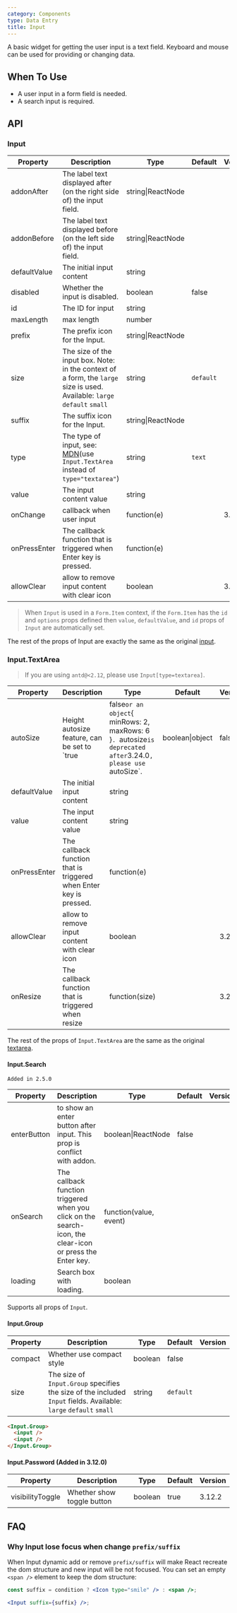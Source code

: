 ```yaml
---
category: Components
type: Data Entry
title: Input
---
```


A basic widget for getting the user input is a text field. Keyboard and mouse can be used for providing or changing data.

## When To Use

- A user input in a form field is needed.
- A search input is required.

## API

### Input

| Property | Description | Type | Default | Version |
| --- | --- | --- | --- | --- |
| addonAfter | The label text displayed after (on the right side of) the input field. | string\|ReactNode |  |  |
| addonBefore | The label text displayed before (on the left side of) the input field. | string\|ReactNode |  |  |
| defaultValue | The initial input content | string |  |  |
| disabled | Whether the input is disabled. | boolean | false |  |
| id | The ID for input | string |  |  |
| maxLength | max length | number |  |  |
| prefix | The prefix icon for the Input. | string\|ReactNode |  |  |
| size | The size of the input box. Note: in the context of a form, the `large` size is used. Available: `large` `default` `small` | string | `default` |  |
| suffix | The suffix icon for the Input. | string\|ReactNode |  |  |
| type | The type of input, see: [MDN](https://developer.mozilla.org/docs/Web/HTML/Element/input#Form_%3Cinput%3E_types)(use `Input.TextArea` instead of `type="textarea"`) | string | `text` |  |
| value | The input content value | string |  |  |
| onChange | callback when user input | function(e) |  | 3.9.3 |
| onPressEnter | The callback function that is triggered when Enter key is pressed. | function(e) |  |  |
| allowClear | allow to remove input content with clear icon | boolean |  | 3.12.0 |

> When `Input` is used in a `Form.Item` context, if the `Form.Item` has the `id` and `options` props defined then `value`, `defaultValue`, and `id` props of `Input` are automatically set.

The rest of the props of Input are exactly the same as the original [input](https://facebook.github.io/react/docs/events.html#supported-events).

### Input.TextArea

> If you are using `antd@<2.12`, please use `Input[type=textarea]`.

| Property | Description | Type | Default | Version |
| --- | --- | --- | --- | --- |
| autoSize | Height autosize feature, can be set to `true|false` or an object `{ minRows: 2, maxRows: 6 }`. `autosize` is deprecated after `3.24.0`, please use `autoSize`. | boolean\|object | false | 3.24.0 |
| defaultValue | The initial input content | string |  |  |
| value | The input content value | string |  |  |
| onPressEnter | The callback function that is triggered when Enter key is pressed. | function(e) |  |  |
| allowClear | allow to remove input content with clear icon | boolean |  | 3.25.0 |
| onResize | The callback function that is triggered when resize | function(size) |  | 3.26.4 |

The rest of the props of `Input.TextArea` are the same as the original [textarea](https://developer.mozilla.org/en-US/docs/Web/HTML/Element/textarea).

#### Input.Search

`Added in 2.5.0`

| Property | Description | Type | Default | Version |
| --- | --- | --- | --- | --- |
| enterButton | to show an enter button after input. This prop is conflict with addon. | boolean\|ReactNode | false |  |
| onSearch | The callback function triggered when you click on the search-icon, the clear-icon or press the Enter key. | function(value, event) |  |  |
| loading | Search box with loading. | boolean |  |  |

Supports all props of `Input`.

#### Input.Group

| Property | Description | Type | Default | Version |
| --- | --- | --- | --- | --- |
| compact | Whether use compact style | boolean | false |  |
| size | The size of `Input.Group` specifies the size of the included `Input` fields. Available: `large` `default` `small` | string | `default` |  |

```html
<Input.Group>
  <input />
  <input />
</Input.Group>
```

#### Input.Password (Added in 3.12.0)

| Property         | Description                | Type    | Default | Version |
| ---------------- | -------------------------- | ------- | ------- | ------- |
| visibilityToggle | Whether show toggle button | boolean | true    | 3.12.2  |

## FAQ

### Why Input lose focus when change `prefix/suffix`

When Input dynamic add or remove `prefix/suffix` will make React recreate the dom structure and new input will be not focused. You can set an empty `<span />` element to keep the dom structure:

```jsx
const suffix = condition ? <Icon type="smile" /> : <span />;

<Input suffix={suffix} />;
```
